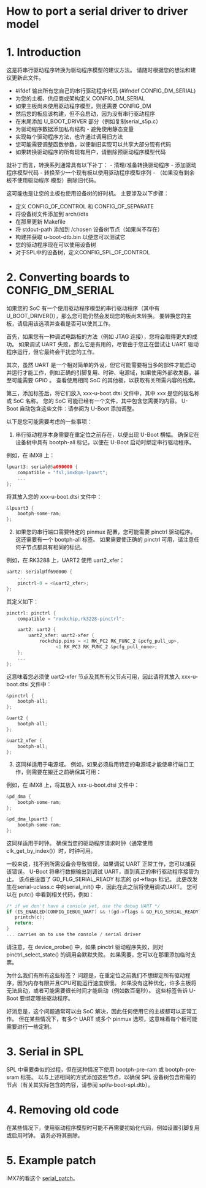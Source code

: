 
# How to port a serial driver to driver model

# 1. Introduction

这是将串行驱动程序转换为驱动程序模型的建议方法。 请随时根据您的想法和建议更新此文件。

- #ifdef 输出所有您自己的串行驱动程序代码 (#ifndef CONFIG_DM_SERIAL)
- 为您的主板、供应商或架构定义 CONFIG_DM_SERIAL
- 如果主板尚未使用驱动程序模型，则还需要 CONFIG_DM
- 然后您的板应该构建，但不会启动，因为没有串行驱动程序
- 在末尾添加 U_BOOT_DRIVER 部分（例如复制serial_s5p.c）
- 为驱动程序数据添加私有结构 - 避免使用静态变量
- 实现每个驱动程序方法，也许通过调用旧方法
- 您可能需要调整函数参数，以便新旧实现可以共享大部分现有代码
- 如果转换驱动程序的所有现有用户，请删除预驱动程序模型代码

就补丁而言，转换系列通常具有以下补丁： - 清理/准备转换驱动程序 - 添加驱动程序模型代码 - 转换至少一个现有板以使用驱动程序模型序列 - （如果没有剩余板不使用驱动程序 模型）删除旧代码。

这可能也是让您的主板也使用设备树的好时机。 主要涉及以下步骤：

- 定义 CONFIG_OF_CONTROL 和 CONFIG_OF_SEPARATE
- 将设备树文件添加到 arch/<arch>/dts
- 在那里更新 Makefile
- 将 stdout-path 添加到 /chosen 设备树节点（如果尚不存在）
- 构建并获取 u-boot-dtb.bin 以便您可以测试它
- 您的驱动程序现在可以使用设备树
- 对于SPL中的设备树，定义CONFIG_SPL_OF_CONTROL


# 2. Converting boards to CONFIG_DM_SERIAL

如果您的 SoC 有一个使用驱动程序模型的串行驱动程序（其中有 U_BOOT_DRIVER()），那么您可能仍然会发现您的板尚未转换。 要转换您的主板，请启用该选项并查看是否可以使其工作。

首先，如果您有一种调试电路板的方法（例如 JTAG 连接），您将会取得更大的成功。 如果调试 UART 失败，那么它是有用的，尽管由于您正在尝试让 UART 驱动程序运行，但它最终会干扰您的工作。

其次，虽然 UART 是一个相对简单的外设，但它可能需要相当多的部件才能启动并运行才能工作，例如正确的引脚复用、时钟、电源域，如果使用外部收发器，甚至可能需要 GPIO 。 查看使用相同 SoC 的其他板，以获取有关所需内容的线索。

第三，添加标签后，将它们放入 xxx-u-boot.dtsi 文件中，其中 xxx 是您的板名称或 SoC 名称。 您的 SoC 可能已经有一个文件，其中包含您需要的内容。 U-Boot 自动包含这些文件：请参阅为 U-Boot 添加调整。

以下是您可能需要考虑的一些事项：

1. 串行驱动程序本身需要在重定位之前存在，以便出现 U-Boot 横幅。 确保它在设备树中具有 bootph-all 标记，以便在 U-Boot 启动时绑定串行驱动程序。

例如，在 iMX8 上：

```c
lpuart3: serial@5a090000 {
    compatible = "fsl,imx8qm-lpuart";
    ...
};
```

将其放入您的 xxx-u-boot.dtsi 文件中：

```c
&lpuart3 {
    bootph-some-ram;
};
```

2. 如果您的串行端口需要特定的 pinmux 配置，您可能需要 pinctrl 驱动程序。 这还需要有一个 bootph-all 标签。 如果需要使正确的 pinctrl 可用，请注意任何子节点都具有相同的标记。

例如，在 RK3288 上，UART2 使用 uart2_xfer：

```c
uart2: serial@ff690000 {
    ...
    pinctrl-0 = <&uart2_xfer>;
};
```

其定义如下：

```c
pinctrl: pinctrl {
    compatible = "rockchip,rk3228-pinctrl";

    uart2: uart2 {
        uart2_xfer: uart2-xfer {
            rockchip,pins = <1 RK_PC2 RK_FUNC_2 &pcfg_pull_up>,
                  <1 RK_PC3 RK_FUNC_2 &pcfg_pull_none>;
    };
    ...
};
```

这意味着您必须使 uart2-xfer 节点及其所有父节点可用，因此请将其放入 xxx-u-boot.dtsi 文件中：

```c
&pinctrl {
    bootph-all;
};

&uart2 {
    bootph-all;
};

&uart2_xfer {
    bootph-all;
};
```

3. 这同样适用于电源域。 例如，如果必须启用特定的电源域才能使串行端口工作，则需要在搬迁之前确保其可用：

例如，在 iMX8 上，将其放入 xxx-u-boot.dtsi 文件中：

```c
&pd_dma {
    bootph-some-ram;
};

&pd_dma_lpuart3 {
    bootph-some-ram;
};
```

这同样适用于时钟。 确保当您的驱动程序请求时钟（通常使用 clk_get_by_index()）时，时钟可用。

一般来说，找不到所需设备会导致错误，如果调试 UART 正常工作，您可以捕获该错误。 U-Boot 将串行数据输出到调试 UART，直到真正的串行驱动程序接管为止。 该点由设置了 GD_FLG_SERIAL_READY 标志的 gd->flags 标记。 此更改发生在serial-uclass.c 中的serial_init() 中，因此在此之前将使用调试UART。 您可以在 putc() 中看到相关代码，例如：

```c
/* if we don't have a console yet, use the debug UART */
if (IS_ENABLED(CONFIG_DEBUG_UART) && !(gd->flags & GD_FLG_SERIAL_READY)) {
   printch(c);
   return;
}
... carries on to use the console / serial driver
```

请注意，在 device_probe() 中，如果 pinctrl 驱动程序失败，则对 pinctrl_select_state() 的调用会默默失败。 如果需要，您可以在那里添加临时支票。

为什么我们有所有这些标签？ 问题是，在重定位之前我们不想绑定所有驱动程序，因为内存有限并且CPU可能运行速度很慢。 如果没有这种优化，许多主板将无法启动，或者可能需要很长时间才能启动（例如数百毫秒）。 这些标签告诉 U-Boot 要绑定哪些驱动程序。

好消息是，这个问题通常可以由 SoC 解决，因此任何使用它的主板都可以正常工作。 但在某些情况下，有多个 UART 或多个 pinmux 选项，这意味着每个板可能需要进行一些定制。


# 3. Serial in SPL

SPL 中需要类似的过程，但在这种情况下使用 bootph-pre-ram 或 bootph-pre-sram 标签。 以与上述相同的方式添加这些节点，以确保 SPL 设备树包含所需的节点（有关其实际包含的内容，请参阅 spl/u-boot-spl.dtb）。


# 4. Removing old code

在某些情况下，使用驱动程序模型时可能不再需要初始化代码，例如设置引脚复用或启用时钟。 请务必将其删除。


# 5. Example patch

iMX7的看这个 [serial_patch](https://patchwork.ozlabs.org/project/uboot/patch/20220314232406.1945308-1-festevam@gmail.com/)。
